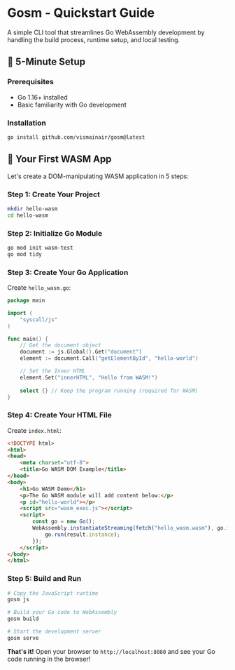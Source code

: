 # Gosm - Quickstart Guide

A simple CLI tool that streamlines Go WebAssembly development by handling the build process, runtime setup, and local testing.

## 🚀 5-Minute Setup

### Prerequisites
- Go 1.16+ installed
- Basic familiarity with Go development

### Installation

```bash
go install github.com/vismainair/gosm@latest
```

## 📖 Your First WASM App

Let's create a DOM-manipulating WASM application in 5 steps:

### Step 1: Create Your Project
```bash
mkdir hello-wasm
cd hello-wasm
```

### Step 2: Initialize Go Module
```bash
go mod init wasm-test
go mod tidy
```

### Step 3: Create Your Go Application

Create `hello_wasm.go`:
```go
package main

import (
	"syscall/js"
)

func main() {
	// Get the document object
	document := js.Global().Get("document")
	element := document.Call("getElementById", "hello-world")

	// Set the Inner HTML
	element.Set("innerHTML", "Hello from WASM!")
	
	select {} // Keep the program running (required for WASM)
}
```

### Step 4: Create Your HTML File

Create `index.html`:
```html
<!DOCTYPE html>
<html>
<head>
    <meta charset="utf-8">
    <title>Go WASM DOM Example</title>
</head>
<body>
    <h1>Go WASM Demo</h1>
    <p>The Go WASM module will add content below:</p>
    <p id="hello-world"></p>
    <script src="wasm_exec.js"></script>
    <script>
        const go = new Go();
        WebAssembly.instantiateStreaming(fetch("hello_wasm.wasm"), go.importObject).then((result) => {
            go.run(result.instance);
        });
    </script>
</body>
</html>
```

### Step 5: Build and Run
```bash
# Copy the JavaScript runtime
gosm js

# Build your Go code to WebAssembly
gosm build

# Start the development server
gosm serve
```

**That's it!** Open your browser to `http://localhost:8080` and see your Go code running in the browser!